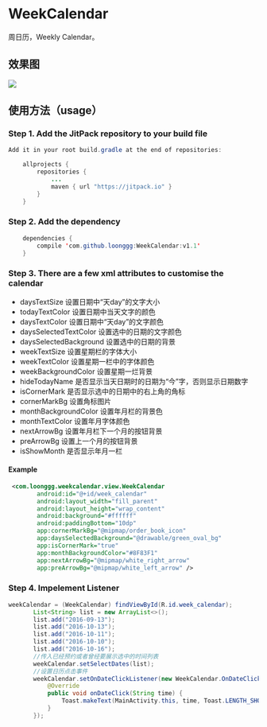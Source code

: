 # WeekCalendar
周日历，Weekly Calendar。
## 效果图
![](https://raw.githubusercontent.com/loonggg/WeekCalendar/master/image/ss.gif)
## 使用方法（usage）
### Step 1. Add the JitPack repository to your build file
```java
Add it in your root build.gradle at the end of repositories:

	allprojects {
		repositories {
			...
			maven { url "https://jitpack.io" }
		}
	}
```

### Step 2. Add the dependency
```java
	dependencies {
	    compile 'com.github.loonggg:WeekCalendar:v1.1'
	}
  ```
  
### Step 3. There are a few xml attributes to customise the calendar
* daysTextSize 设置日期中“天day”的文字大小
* todayTextColor 设置日期中当天文字的颜色
* daysTextColor 设置日期中“天day”的文字颜色
* daysSelectedTextColor 设置选中的日期的文字颜色
* daysSelectedBackground 设置选中的日期的背景
* weekTextSize 设置星期栏的字体大小
* weekTextColor 设置星期一栏中的字体颜色
* weekBackgroundColor 设置星期一烂背景
* hideTodayName 是否显示当天日期时的日期为“今”字，否则显示日期数字
* isCornerMark 是否显示选中的日期中的右上角的角标
* cornerMarkBg 设置角标图片
* monthBackgroundColor 设置年月栏的背景色
* monthTextColor 设置年月字体颜色
* nextArrowBg 设置年月栏下一个月的按钮背景
* preArrowBg 设置上一个月的按钮背景
* isShowMonth 是否显示年月一栏

#### Example
```xml
 <com.loonggg.weekcalendar.view.WeekCalendar
        android:id="@+id/week_calendar"
        android:layout_width="fill_parent"
        android:layout_height="wrap_content"
        android:background="#ffffff"
        android:paddingBottom="10dp"
        app:cornerMarkBg="@mipmap/order_book_icon"
        app:daysSelectedBackground="@drawable/green_oval_bg"
        app:isCornerMark="true"
        app:monthBackgroundColor="#8F83F1"
        app:nextArrowBg="@mipmap/white_right_arrow"
        app:preArrowBg="@mipmap/white_left_arrow" />
 ```
 ### Step 4. Impelement Listener 
 ```java
 weekCalendar = (WeekCalendar) findViewById(R.id.week_calendar);
        List<String> list = new ArrayList<>();
        list.add("2016-09-13");
        list.add("2016-10-13");
        list.add("2016-10-11");
        list.add("2016-10-10");
        list.add("2016-10-16");
        //传入已经预约或者曾经要展示选中的时间列表
        weekCalendar.setSelectDates(list);
        //设置日历点击事件
        weekCalendar.setOnDateClickListener(new WeekCalendar.OnDateClickListener() {
            @Override
            public void onDateClick(String time) {
                Toast.makeText(MainActivity.this, time, Toast.LENGTH_SHORT).show();
            }
        });
 ```

